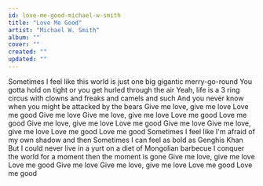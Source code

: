 ```yaml
---
id: love-me-good-michael-w-smith
title: "Love Me Good"
artist: "Michael W. Smith"
album: ""
cover: ""
created: ""
updated: ""
---
```


Sometimes I feel like this world is just one big gigantic merry-go-round
You gotta hold on tight or you get hurled through the air
Yeah, life is a 3 ring circus with clowns and freaks and camels and such
And you never know when you might be attacked by the bears
Give me love, give me love
Love me good
Give me love
Give me love, give me love
Love me good
Love me good
Give me love, give me love
Love me good
Give me love
Give me love, give me love
Love me good
Love me good
Sometimes I feel like I'm afraid of my own shadow and then
Sometimes I can feel as bold as Genghis Khan
But I could never live in a yurt on a diet of Mongolian barbecue
I conquer the world for a moment then the moment is gone
Give me love, give me love
Love me good
Give me love
Give me love, give me love
Love me good
Love me good